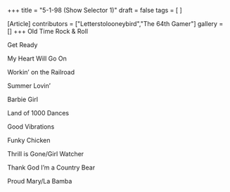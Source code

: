 +++
title = "5-1-98 (Show Selector 1)"
draft = false
tags = [ ]

[Article]
contributors = ["Letterstolooneybird","The 64th Gamer"]
gallery = []
+++
Old Time Rock & Roll

Get Ready

My Heart Will Go On

Workin’ on the Railroad

Summer Lovin’

Barbie Girl

Land of 1000 Dances

Good Vibrations

Funky Chicken

Thrill is Gone/Girl Watcher

Thank God I’m a Country Bear

Proud Mary/La Bamba